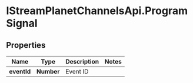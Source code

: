 # IStreamPlanetChannelsApi.ProgramSignal

## Properties

Name | Type | Description | Notes
------------ | ------------- | ------------- | -------------
**eventId** | **Number** | Event ID | 


